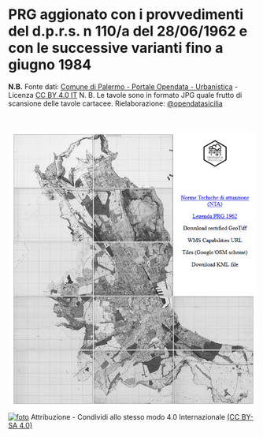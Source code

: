 # PRG aggionato con i provvedimenti del d.p.r.s. n 110/a del 28/06/1962 e con le successive varianti fino a giugno 1984

**N.B.** Fonte dati: [Comune di Palermo - Portale Opendata - Urbanistica](https://opendata.comune.palermo.it/opendata-dataset.php?dataset=1287) - Licenza [CC BY 4.0 IT](http://creativecommons.org/licenses/by/4.0/deed.it)
N. B. Le tavole sono in formato JPG quale frutto di scansione delle tavole cartacee.
Rielaborazione: [@opendatasicilia](http://opendatasicilia.it/)<br> <br> <br>

<a href="https://siciliahub.github.io/palermohub/prg_62/prg_62_pa.html/"><img width="800" src="https://github.com/SiciliaHub/palermohub/blob/gh-pages/prg_1962/clip/prg_62_pa.png"
 Title="PRG aggionato con i provvedimenti del d.p.r.s. n 110/a del 28/06/1962 e con le successive varianti fino a giugno 1984" /></a><br>

[![foto](https://licensebuttons.net/l/by-sa/4.0/80x15.png)](https://creativecommons.org/licenses/by-sa/4.0/deed.it)
Attribuzione - Condividi allo stesso modo 4.0 Internazionale [(CC BY-SA 4.0)](https://creativecommons.org/licenses/by-sa/4.0/deed.it)





